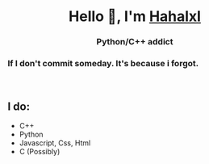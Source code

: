 <h1 align="center" > Hello 👋, I'm <a href="#">Hahalxl</a></h1>
<h3 align="center">Python/C++ addict</h3>
<h3 allign="center">If I don't commit someday. It's because i forgot.</h3>
<br>
<h2>I do: </h2>
<div>
  <ul>
    <li>C++</li>
    <li>Python</li>
    <li>Javascript, Css, Html</li>
    <li>C (Possibly)</li>
  </ul>
</div>

